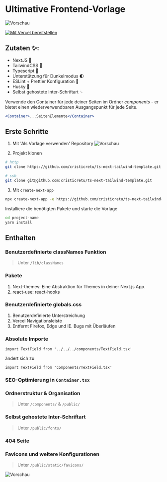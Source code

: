 # Ultimative Frontend-Vorlage

![Vorschau](https://cdn.discordapp.com/attachments/797485737272541250/952208625806495815/image_5.png)


[![Mit Vercel bereitstellen](https://vercel.com/button)](https://vercel.com/new/clone?repository-url=https%3A%2F%2Fgithub.com%2Fcristicretu%2Fts-next-tailwind-template)

## Zutaten ✨:

- NextJS 🚀
- TailwindCSS 🦄
- Typescript 🦺
- Unterstützung für Dunkelmodus 🌓
- ESLint + Prettier Konfiguration 📂
- Husky 🐶
- Selbst gehostete Inter-Schriftart ␊

Verwende den Container für jede deiner Seiten im Ordner _components_ - er bietet einen wiederverwendbaren Ausgangspunkt für jede Seite.

```jsx
<Container>...SeitenElemente</Container>
```

## Erste Schritte

1. Mit 'Als Vorlage verwenden' Repository
   ![Vorschau](https://cdn.discordapp.com/attachments/797485737272541250/952208604386189332/Group_11.png)

2. Projekt klonen

```bash
# http
git clone https://github.com/cristicretu/ts-next-tailwind-template.git
```

```bash
# ssh
git clone git@github.com:cristicretu/ts-next-tailwind-template.git
```

3. Mit `create-next-app`

```bash
npx create-next-app -e https://github.com/cristicretu/ts-next-tailwind-template project-name
```

Installiere die benötigten Pakete und starte die Vorlage

```bash
cd project-name
yarn install
```

## Enthalten

### Benutzerdefinierte classNames Funktion
> Unter `/lib/classNames`

### Pakete

1. Next-themes: Eine Abstraktion für Themes in deiner Next.js App.
2. react-use: react-hooks

### Benutzerdefinierte globals.css

1. Benutzerdefinierte Unterstreichung
2. Vercel Navigationsleiste
3. Entfernt Firefox, Edge und IE. Bugs mit Überläufen

### Absolute Importe

```tsx
import TextField from '../../../components/TextField.tsx'
```

ändert sich zu

```tsx
import TextField from 'components/TextField.tsx'
```

### SEO-Optimierung in `Container.tsx`

### Ordnerstruktur & Organisation

> Unter `/components/` & `/public/`

### Selbst gehostete Inter-Schriftart

> Unter `/public/fonts/`

### 404 Seite

### Favicons und weitere Konfigurationen

> Unter `/public/static/favicons/`

![Vorschau](https://cdn.discordapp.com/attachments/797485737272541250/952211815046197278/Frame_7.png)

